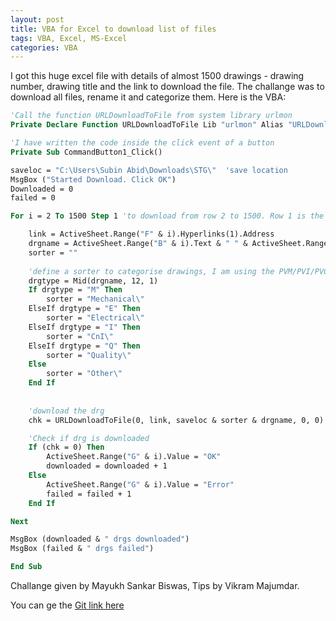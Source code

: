 ```yaml
---
layout: post
title: VBA for Excel to download list of files 
tags: VBA, Excel, MS-Excel 
categories: VBA
---
```


I got this huge excel file with details of almost 1500 drawings - drawing number, drawing title and the link to download the file. The challange was to download all files, rename it and categorize them. Here is the VBA:

```vb
'Call the function URLDownloadToFile from system library urlmon
Private Declare Function URLDownloadToFile Lib "urlmon" Alias "URLDownloadToFileA" (ByVal pCaller As Long, ByVal szURL As String, ByVal szFileName As String, ByVal dwReserved As Long, ByVal lpfnCB As Long) As Long

'I have written the code inside the click event of a button
Private Sub CommandButton1_Click()

saveloc = "C:\Users\Subin Abid\Downloads\STG\"  'save location
MsgBox ("Started Download. Click OK")
Downloaded = 0
failed = 0

For i = 2 To 1500 Step 1 'to download from row 2 to 1500. Row 1 is the heading row

    link = ActiveSheet.Range("F" & i).Hyperlinks(1).Address
    drgname = ActiveSheet.Range("B" & i).Text & " " & ActiveSheet.Range("D" & i).Text & ".pdf"
    sorter = ""
    
    'define a sorter to categorise drawings, I am using the PVM/PVI/PVC notation to sort the drawings
    drgtype = Mid(drgname, 12, 1)
    If drgtype = "M" Then
        sorter = "Mechanical\"
    ElseIf drgtype = "E" Then
        sorter = "Electrical\"
    ElseIf drgtype = "I" Then
        sorter = "CnI\"
    ElseIf drgtype = "Q" Then
        sorter = "Quality\"
    Else
        sorter = "Other\"
    End If
    
    
    'download the drg
    chk = URLDownloadToFile(0, link, saveloc & sorter & drgname, 0, 0)

    'Check if drg is downloaded
    If (chk = 0) Then
        ActiveSheet.Range("G" & i).Value = "OK"
        downloaded = downloaded + 1
    Else
        ActiveSheet.Range("G" & i).Value = "Error"
        failed = failed + 1
    End If

Next

MsgBox (downloaded & " drgs downloaded")
MsgBox (failed & " drgs failed")

End Sub
```
Challange given by Mayukh Sankar Biswas, Tips by Vikram Majumdar. 

You can ge the [Git link here](https://github.com/subinabid/VBAExcel)
